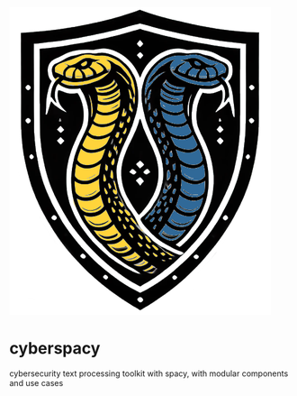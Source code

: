 ![alt text](./images/cyberspacy_logo_v2.png "cyberspacy logo")

# cyberspacy
cybersecurity text processing toolkit with spacy, with modular components and use cases
